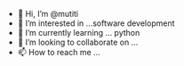 - 👋 Hi, I’m @mutiti
- 👀 I’m interested in ...software development
- 🌱 I’m currently learning ... python
- 💞️ I’m looking to collaborate on ...
- 📫 How to reach me ...

<!---
mutiti/mutiti is a ✨ special ✨ repository because its `README.md` (this file) appears on your GitHub profile.
You can click the Preview link to take a look at your changes.
--->
